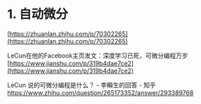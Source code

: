 # 1. 自动微分



[https://zhuanlan.zhihu.com/p/70302265](https://zhuanlan.zhihu.com/p/70302265)


LeCun在他的Facebook主页发文：深度学习已死，可微分编程万岁
[https://www.jianshu.com/p/319b4dae7ce2](https://www.jianshu.com/p/319b4dae7ce2)


LeCun 说的可微分编程是什么？ - 李瞬生的回答 - 知乎 https://www.zhihu.com/question/265173352/answer/293389768











































